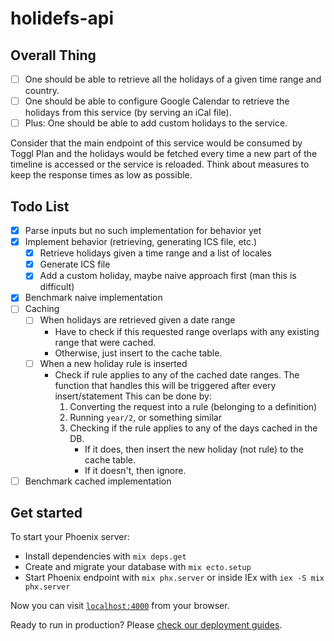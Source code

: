 # holidefs-api

## Overall Thing

- [ ] One should be able to retrieve all the holidays of a given time range and
  country.
- [ ] One should be able to configure Google Calendar to retrieve the holidays
  from this service (by serving an iCal file).
- [ ] Plus: One should be able to add custom holidays to the service.

Consider that the main endpoint of this service would be consumed by Toggl Plan
and the holidays would be fetched every time a new part of the timeline is
accessed or the service is reloaded. Think about measures to keep the response
times as low as possible.

## Todo List

- [x] Parse inputs but no such implementation for behavior yet
- [x] Implement behavior (retrieving, generating ICS file, etc.)
    - [x] Retrieve holidays given a time range and a list of locales
    - [x] Generate ICS file
    - [x] Add a custom holiday, maybe naive approach first (man this is difficult)
- [x] Benchmark naive implementation
- [ ] Caching
  - [ ] When holidays are retrieved given a date range
      - Have to check if this requested range overlaps with any existing range that
      were cached.
    - Otherwise, just insert to the cache table.
  - [ ] When a new holiday rule is inserted
      - Check if rule applies to any of the cached date ranges. The function that
      handles this will be triggered after every insert/statement This can be done by:
          1. Converting the request into a rule (belonging to a definition)
          2. Running `year/2`, or something similar
          3. Checking if the rule applies to any of the days cached in the DB.
              - If it does, then insert the new holiday (not rule) to the cache table.
              - If it doesn't, then ignore.
- [ ] Benchmark cached implementation

## Get started

To start your Phoenix server:

  * Install dependencies with `mix deps.get`
  * Create and migrate your database with `mix ecto.setup`
  * Start Phoenix endpoint with `mix phx.server` or inside IEx with `iex -S mix phx.server`

Now you can visit [`localhost:4000`](http://localhost:4000) from your browser.

Ready to run in production? Please [check our deployment guides](https://hexdocs.pm/phoenix/deployment.html).
